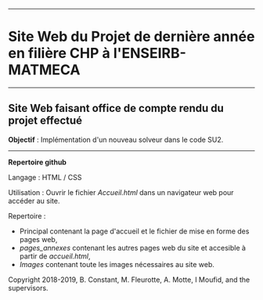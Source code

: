 -----------------------------------------------------------
# Site Web du Projet de dernière année en filière CHP à l'ENSEIRB-MATMECA
-----------------------------------------------------------
## Site Web faisant office de compte rendu du projet effectué

**Objectif** : Implémentation d'un nouveau solveur dans le code SU2.

---

**Repertoire github**

Langage : HTML / CSS

Utilisation : Ouvrir le fichier _Accueil.html_ dans un navigateur web pour accéder au site.

Repertoire :

- Principal contenant la page d'accueil et le fichier de mise en forme des pages web,
- _pages_annexes_ contenant les autres pages web du site et accesible à partir de _accueil.html_,
- _Images_ contenant toute les images nécessaires au site web.

Copyright 2018-2019, B. Constant, M. Fleurotte, A. Motte, I Moufid,  and the supervisors.
